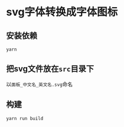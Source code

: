 # svg字体转换成字体图标

## 安装依赖

```
yarn
```

## 把svg文件放在`src`目录下

以`面板_中文名_英文名.svg`命名

## 构建

```
yarn run build
```